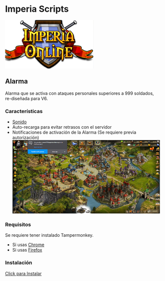 # Imperia Scripts
<img align="center" src="img/banner.png" alt="Imperia Online">

## Alarma
Alarma que se activa con ataques personales superiores a 999 soldados, re-diseñada para V6.

### Características
* [Sonido](https://freesound.org/data/previews/254/254819_4597795-lq.mp3)
* Auto-recarga para evitar retrasos con el servidor
* Notificaciones de activación de la Alarma (Se requiere previa autorización)
![notificaciones](img/noti.png)

### Requisitos
Se requiere tener instalado Tampermonkey.
* Si usas [Chrome](https://tampermonkey.net/?ext=dhdg&browser=chrome)
* Si usas [Firefox](https://tampermonkey.net/?ext=dhdg&browser=firefox)

### Instalación
[Click para Instalar](https://argorar.github.io/Imperia-Scripts/ImperiaAlarm.user.js)

